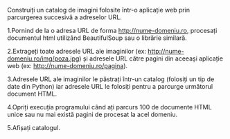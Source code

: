 ﻿Construiți un catalog de imagini folosite într-o aplicație web prin parcurgerea succesivă a adreselor URL. 

1.Pornind de la o adresa URL de forma http://nume-domeniu.ro, procesați documentul html utilizând BeautifulSoup sau o librărie similară.

2.Extrageți toate adresele URL ale imaginilor (ex: http://nume-domeniu.ro/img/poza.jpg) și adresele URL către pagini din aceeași aplicație web (ex: http://nume-domeniu.ro/pagina). 

3.Adresele URL ale imaginilor le păstrați într-un catalog (folosiți un tip de date din Python) iar adresele URL le folosiți pentru a parcurge următorul document HTML. 

4.Opriți execuția programului când ați parcurs 100 de documente HTML unice sau nu mai există pagini de procesat la acel domeniu. 

5.Afișați catalogul.